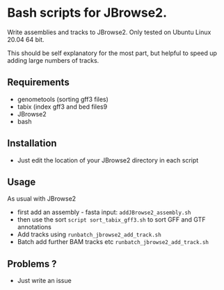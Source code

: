 # Bash scripts for JBrowse2.

Write assemblies and tracks to JBrowse2. Only tested on Ubuntu Linux 20.04 64 bit.

This should be self explanatory for the most part, but helpful to speed up adding large numbers of tracks.

## Requirements
 * genometools (sorting gff3 files)
 * tabix (index gff3 and bed files9
 * JBrowse2 
 * bash

## Installation
 * Just edit the location of your JBrowse2 directory in each script

## Usage

As usual with JBrowse2
 * first add an assembly - fasta input: `addJBrowse2_assembly.sh`
 * then use the sort `script sort_tabix_gff3.sh` to sort GFF and GTF annotations 
 * Add tracks using `runbatch_jbrowse2_add_track.sh`
 * Batch add further BAM tracks etc `runbatch_jbrowse2_add_track.sh`


## Problems ? 
- Just write an issue
